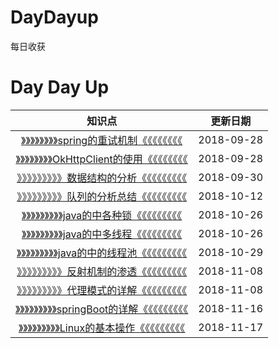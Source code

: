 # DayDayup
每日收获 
# Day Day Up

|知识点|更新日期|
|:---:|:---:|
|[》》》》》》》》spring的重试机制《《《《《《《《](spring的重试机制)|2018-09-28|
|[》》》》》》》》OkHttpClient的使用《《《《《《《《](OkHttpClient的使用)|2018-09-28|
|[》》》》》》》》》数据结构的分析《《《《《《《《《](数据结构的分析)|2018-09-30|
|[》》》》》》》》》队列的分析总结《《《《《《《《《](队列的分析总结)|2018-10-12|
|[》》》》》》》》》java的中各种锁《《《《《《《《《](java的中各种锁)|2018-10-26|
|[》》》》》》》》》java的中多线程《《《《《《《《《](java的中的多线程)|2018-10-26|
|[》》》》》》》》》java的中的线程池《《《《《《《《《](java的中的线程池)|2018-10-29|
|[》》》》》》》》》反射机制的渗透《《《《《《《《《](反射机制的渗透)|2018-11-08|
|[》》》》》》》》》代理模式的详解《《《《《《《《《](代理模式的详解)|2018-11-08|
|[》》》》》》》》》springBoot的详解《《《《《《《《《](springBoot的详解)|2018-11-16|
|[》》》》》》》》》Linux的基本操作《《《《《《《《《](linux的基本操作)|2018-11-17|
